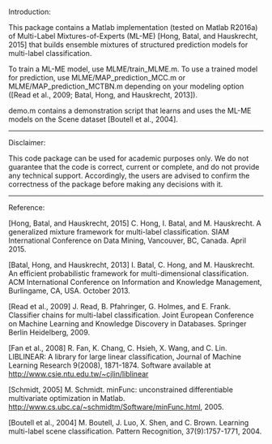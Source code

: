 Introduction:

This package contains a Matlab implementation (tested on Matlab R2016a) of Multi-Label Mixtures-of-Experts (ML-ME) [Hong, Batal, and Hauskrecht, 2015] that builds ensemble mixtures of structured prediction models for multi-label classification.

To train a ML-ME model, use MLME/train_MLME.m. To use a trained model for prediction, use MLME/MAP_prediction_MCC.m or MLME/MAP_prediction_MCTBN.m depending on your modeling option ([Read et al., 2009; Batal, Hong, and Hauskrecht, 2013]).

demo.m contains a demonstration script that learns and uses the ML-ME models on the Scene dataset [Boutell et al., 2004].


----

Disclaimer:

This code package can be used for academic purposes only. We do not guarantee that the code is correct, current or complete, and do not provide any technical support. Accordingly, the users are advised to confirm the correctness of the package before making any decisions with it.


----

Reference:

[Hong, Batal, and Hauskrecht, 2015] C. Hong, I. Batal, and M. Hauskrecht. A generalized mixture framework for multi-label classification. SIAM International Conference on Data Mining, Vancouver, BC, Canada. April 2015.

[Batal, Hong, and Hauskrecht, 2013] I. Batal, C. Hong, and M. Hauskrecht. An efficient probabilistic framework for multi-dimensional classification. ACM International Conference on Information and Knowledge Management, Burlingame, CA, USA. October 2013.

[Read et al., 2009] J. Read, B. Pfahringer, G. Holmes, and E. Frank. Classifier chains for multi-label classification. Joint European Conference on Machine Learning and Knowledge Discovery in Databases. Springer Berlin Heidelberg, 2009.

[Fan et al., 2008] R. Fan, K. Chang, C. Hsieh, X. Wang, and C. Lin. LIBLINEAR: A library for large linear classification, Journal of Machine Learning Research 9(2008), 1871-1874. Software available at http://www.csie.ntu.edu.tw/~cjlin/liblinear

[Schmidt, 2005] M. Schmidt. minFunc: unconstrained differentiable multivariate optimization in Matlab. http://www.cs.ubc.ca/~schmidtm/Software/minFunc.html, 2005.

[Boutell et al., 2004] M. Boutell, J. Luo, X. Shen, and C. Brown. Learning multi-label scene classification. Pattern Recognition, 37(9):1757-1771, 2004.
